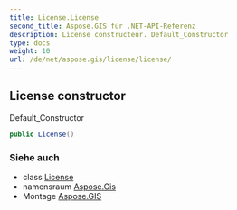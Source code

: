```yaml
---
title: License.License
second_title: Aspose.GIS für .NET-API-Referenz
description: License constructeur. Default_Constructor
type: docs
weight: 10
url: /de/net/aspose.gis/license/license/
---
```

## License constructor

Default_Constructor

```csharp
public License()
```

### Siehe auch

* class [License](../)
* namensraum [Aspose.Gis](../../license/)
* Montage [Aspose.GIS](../../../)


